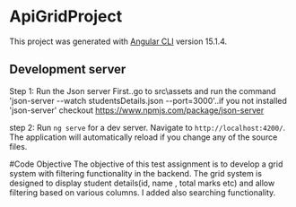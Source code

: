 # ApiGridProject
This project was generated with [Angular CLI](https://github.com/angular/angular-cli) version 15.1.4.

## Development server
Step 1:    Run the Json server First..go to src\assets and run the command 'json-server --watch studentsDetails.json --port=3000'..if you not installed 'json-server' checkout https://www.npmjs.com/package/json-server

step 2:     Run `ng serve` for a dev server. Navigate to `http://localhost:4200/`. The application will automatically reload if you change any of the source files.

#Code Objective
The objective of this test assignment is to develop a grid system with filtering functionality in the backend. The grid system is designed to display student details(id, name , total marks etc) and allow filtering based on various columns. I added also searching functionality.
